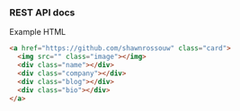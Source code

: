 ### REST API docs

Example HTML
```html
<a href="https://github.com/shawnrossouw" class="card">
  <img src="" class="image"></img>
  <div class="name"></div>
  <div class="company"></div>
  <div class="blog"></div>
  <div class="bio"></div>
</a>
```

